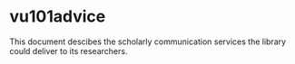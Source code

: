 # vu101advice
This document descibes the scholarly communication services the library could deliver to its researchers.
